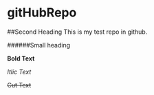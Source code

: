 # gitHubRepo

##Second Heading
This is my test repo in github.

######Small heading

**Bold Text**

*Itlic Text*

~~Cut Text~~
